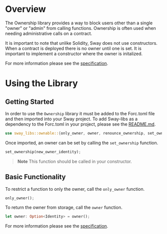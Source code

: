 # Overview

The Ownership library provides a way to block users other than a single "owner" or "admin" from calling functions. Ownership is often used when needing administrative calls on a contract.

It is important to note that unlike Solidity, Sway does not use constructors. When a contract is deployed there is no owner until one is set. It is important to implement a constructor where the owner is initalized.

For more information please see the [specification](./SPECIFICATION.md).

# Using the Library

## Getting Started

In order to use the `Ownership` library it must be added to the Forc.toml file and then imported into your Sway project. To add Sway-libs as a dependency to the Forc.toml in your project, please see the [README.md](../../../README.md).

```rust
use sway_libs::ownable::{only_owner, owner, renounce_ownership, set_ownership, transfer_ownership};
```

Once imported, an owner can be set by calling the `set_ownership` function. 

```rust
set_ownership(new_owner_identity);
```

> **Note**
> This function should be called in your constructor.

## Basic Functionality

To restrict a function to only the owner, call the `only_owner` function.

```rust
only_owner();
```

To return the owner from storage, call the `owner` function.

```rust
let owner: Option<Identity> = owner();
```

For more information please see the [specification](./SPECIFICATION.md).
